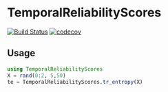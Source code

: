 # TemporalReliabilityScores
[![Build Status](https://travis-ci.org/grero/TemporalReliabilityScores.jl.svg?branch=master)](https://travis-ci.org/grero/TemporalReliabilityScores.jl)
[![codecov](https://codecov.io/gh/grero/TemporalReliabilityScores.jl/branch/master/graph/badge.svg)](https://codecov.io/gh/grero/TemporalReliabilityScores.jl)

## Usage

```julia
using TemporalReliabilityScores
X = rand(0:2, 5,50)
te = TemporalReliabilityScores.tr_entropy(X)
```
